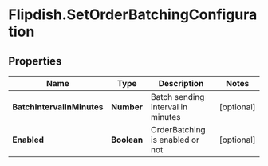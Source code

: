 # Flipdish.SetOrderBatchingConfiguration

## Properties
Name | Type | Description | Notes
------------ | ------------- | ------------- | -------------
**BatchIntervalInMinutes** | **Number** | Batch sending interval in minutes | [optional] 
**Enabled** | **Boolean** | OrderBatching is enabled or not | [optional] 


